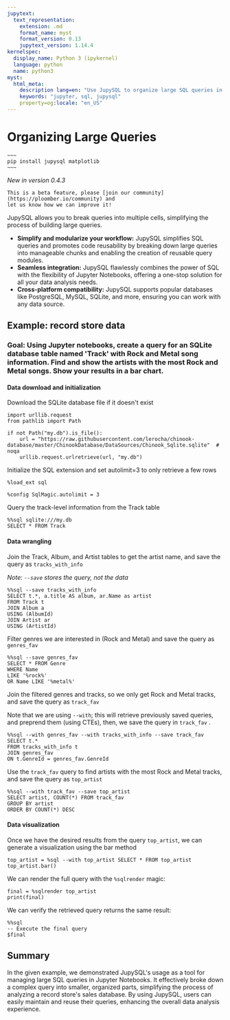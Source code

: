 ```yaml
---
jupytext:
  text_representation:
    extension: .md
    format_name: myst
    format_version: 0.13
    jupytext_version: 1.14.4
kernelspec:
  display_name: Python 3 (ipykernel)
  language: python
  name: python3
myst:
  html_meta:
    description lang=en: "Use JupySQL to organize large SQL queries in a Jupyter notebook"
    keywords: "jupyter, sql, jupysql"
    property=og:locale: "en_US"
---
```


# Organizing Large Queries


```{dropdown} Required packages
~~~
pip install jupysql matplotlib
~~~
```


*New in version 0.4.3*

```{note}
This is a beta feature, please [join our community](https://ploomber.io/community) and
let us know how we can improve it!
```

JupySQL allows you to break queries into multiple cells, simplifying the process of building large queries.

- **Simplify  and modularize your workflow:** JupySQL simplifies SQL queries and promotes code reusability by breaking down large queries into manageable chunks and enabling the creation of reusable query modules.
- **Seamless integration:** JupySQL flawlessly combines the power of SQL with the flexibility of Jupyter Notebooks, offering a one-stop solution for all your data analysis needs.
- **Cross-platform compatibility:** JupySQL supports popular databases like PostgreSQL, MySQL, SQLite, and more, ensuring you can work with any data source.

## Example: record store data

### Goal: Using Jupyter notebooks, create a query for an SQLite database table named 'Track' with Rock and Metal song information. Find and show the artists with the most Rock and Metal songs. Show your results in a bar chart.


#### Data download and initialization

Download the SQLite database file if it doesn't exist

```{code-cell} ipython3
import urllib.request
from pathlib import Path

if not Path("my.db").is_file():
    url = "https://raw.githubusercontent.com/lerocha/chinook-database/master/ChinookDatabase/DataSources/Chinook_Sqlite.sqlite"  # noqa
    urllib.request.urlretrieve(url, "my.db")
```

Initialize the SQL extension and set autolimit=3 to only retrieve a few rows

```{code-cell} ipython3
%load_ext sql
```

```{code-cell} ipython3
%config SqlMagic.autolimit = 3
```

Query the track-level information from the Track table

```{code-cell} ipython3
%%sql sqlite:///my.db
SELECT * FROM Track
```

#### Data wrangling

Join the Track, Album, and Artist tables to get the artist name, and save the query as `tracks_with_info`

*Note: `--save` stores the query, not the data*

```{code-cell} ipython3
%%sql --save tracks_with_info
SELECT t.*, a.title AS album, ar.Name as artist
FROM Track t
JOIN Album a
USING (AlbumId)
JOIN Artist ar
USING (ArtistId)
```

Filter genres we are interested in (Rock and Metal) and save the query as `genres_fav`

```{code-cell} ipython3
%%sql --save genres_fav
SELECT * FROM Genre
WHERE Name
LIKE '%rock%'
OR Name LIKE '%metal%' 
```

Join the filtered genres and tracks, so we only get Rock and Metal tracks, and save the query as `track_fav`

Note that we are using `--with`; this will retrieve previously saved queries, and preprend them (using CTEs), then, we save the query in `track_fav` .

```{code-cell} ipython3
%%sql --with genres_fav --with tracks_with_info --save track_fav
SELECT t.*
FROM tracks_with_info t
JOIN genres_fav
ON t.GenreId = genres_fav.GenreId
```

Use the `track_fav` query to find artists with the most Rock and Metal tracks, and save the query as `top_artist`

```{code-cell} ipython3
%%sql --with track_fav --save top_artist
SELECT artist, COUNT(*) FROM track_fav
GROUP BY artist
ORDER BY COUNT(*) DESC
```

#### Data visualization

Once we have the desired results from the query `top_artist`, we can generate a visualization using the bar method

```{code-cell} ipython3
top_artist = %sql --with top_artist SELECT * FROM top_artist
top_artist.bar()
```

We can render the full query with the `%sqlrender` magic:

```{code-cell} ipython3
final = %sqlrender top_artist
print(final)
```

We can verify the retrieved query returns the same result:

```{code-cell} ipython3
%%sql
-- Execute the final query
$final
```

## Summary

In the given example, we demonstrated JupySQL's usage as a tool for managing large SQL queries in Jupyter Notebooks. It effectively broke down a complex query into smaller, organized parts, simplifying the process of analyzing a record store's sales database. By using JupySQL, users can easily maintain and reuse their queries, enhancing the overall data analysis experience.